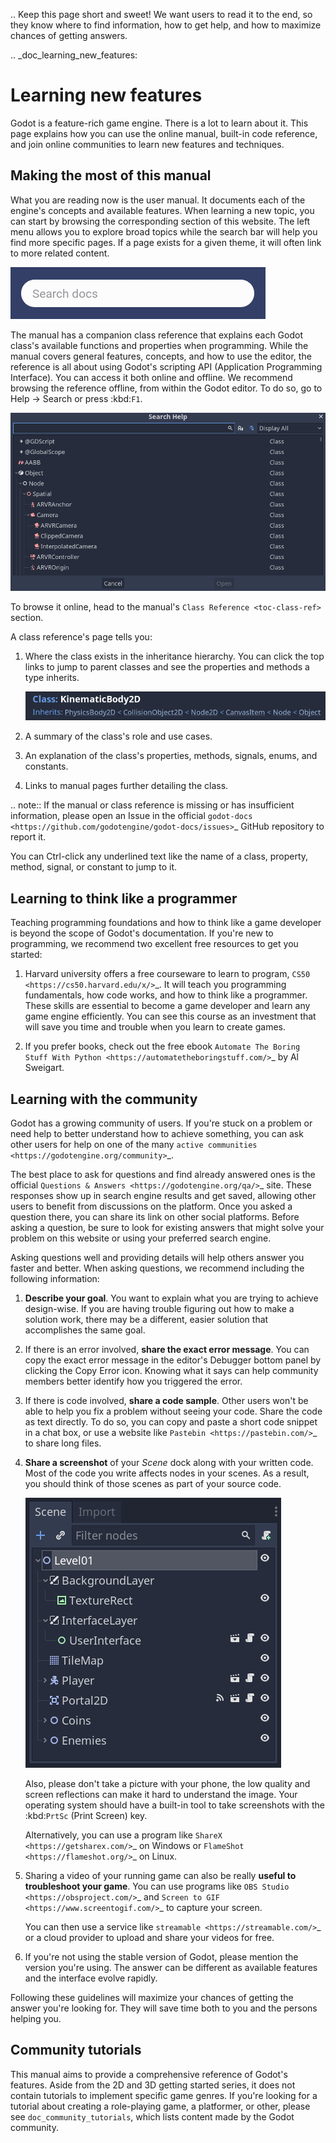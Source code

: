 .. Keep this page short and sweet! We want users to read it to the end, so they
   know where to find information, how to get help, and how to maximize chances
   of getting answers.

.. _doc_learning_new_features:

Learning new features
=====================

Godot is a feature-rich game engine. There is a lot to learn about it. This page
explains how you can use the online manual, built-in code reference, and join
online communities to learn new features and techniques.

Making the most of this manual
------------------------------

What you are reading now is the user manual. It documents each of the engine's
concepts and available features. When learning a new topic, you can start by
browsing the corresponding section of this website. The left menu allows you to
explore broad topics while the search bar will help you find more specific
pages. If a page exists for a given theme, it will often link to more related
content.

![](img/manual_search.png)

The manual has a companion class reference that explains each Godot class's
available functions and properties when programming. While the manual covers
general features, concepts, and how to use the editor, the reference is all
about using Godot's scripting API (Application Programming Interface). You can
access it both online and offline. We recommend browsing the reference offline,
from within the Godot editor. To do so, go to Help -> Search or press
:kbd:`F1`.

![](img/manual_class_reference_search.png)

To browse it online, head to the manual's `Class Reference <toc-class-ref>`
section.

A class reference's page tells you:

1. Where the class exists in the inheritance hierarchy. You can click the top
   links to jump to parent classes and see the properties and methods a type
   inherits.

   ![](img/manual_class_reference_inheritance.png)

2. A summary of the class's role and use cases.

3. An explanation of the class's properties, methods, signals, enums, and
   constants.

4. Links to manual pages further detailing the class.

.. note:: If the manual or class reference is missing or has insufficient
          information, please open an Issue in the official `godot-docs
          <https://github.com/godotengine/godot-docs/issues>`_ GitHub repository
          to report it.

You can Ctrl-click any underlined text like the name of a class, property,
method, signal, or constant to jump to it.

Learning to think like a programmer
-----------------------------------

Teaching programming foundations and how to think like a game developer is
beyond the scope of Godot's documentation. If you're new to programming, we
recommend two excellent free resources to get you started:

1. Harvard university offers a free courseware to learn to program, `CS50
   <https://cs50.harvard.edu/x/>`_. It will teach you programming
   fundamentals, how code works, and how to think like a programmer. These
   skills are essential to become a game developer and learn any game engine
   efficiently. You can see this course as an investment that will save you time
   and trouble when you learn to create games.

2. If you prefer books, check out the free ebook `Automate The Boring Stuff With
   Python <https://automatetheboringstuff.com/>`_ by Al Sweigart.

Learning with the community
---------------------------

Godot has a growing community of users. If you're stuck on a problem or need
help to better understand how to achieve something, you can ask other users for
help on one of the many `active
communities <https://godotengine.org/community>`_.

The best place to ask for questions and find already answered ones is the
official `Questions & Answers <https://godotengine.org/qa/>`_ site. These
responses show up in search engine results and get saved, allowing other users
to benefit from discussions on the platform. Once you asked a question there,
you can share its link on other social platforms. Before asking a question, be
sure to look for existing answers that might solve your problem on this website
or using your preferred search engine.

Asking questions well and providing details will help others answer you faster
and better. When asking questions, we recommend including the following
information:

1. **Describe your goal**. You want to explain what you are trying to achieve
   design-wise. If you are having trouble figuring out how to make a solution
   work, there may be a different, easier solution that accomplishes the same
   goal.

2. If there is an error involved, **share the exact error message**. You
   can copy the exact error message in the editor's Debugger bottom panel by
   clicking the Copy Error icon. Knowing what it says can help community members
   better identify how you triggered the error.

3. If there is code involved, **share a code sample**. Other users won't be able
   to help you fix a problem without seeing your code. Share the code as text
   directly. To do so, you can copy and paste a short code snippet in a chat
   box, or use a website like `Pastebin <https://pastebin.com/>`_ to share long
   files.

4. **Share a screenshot** of your *Scene* dock along with your written code. Most of
   the code you write affects nodes in your scenes. As a result, you should
   think of those scenes as part of your source code.

   ![](img/key_concepts_scene_tree.png)

   Also, please don't take a picture with your phone, the low quality and screen
   reflections can make it hard to understand the image. Your operating system
   should have a built-in tool to take screenshots with the :kbd:`PrtSc` (Print
   Screen) key.

   Alternatively, you can use a program like `ShareX <https://getsharex.com/>`_
   on Windows or `FlameShot <https://flameshot.org/>`_ on Linux.

5. Sharing a video of your running game can also be really **useful to
   troubleshoot your game**. You can use programs like `OBS Studio
   <https://obsproject.com/>`_ and `Screen to GIF
   <https://www.screentogif.com/>`_ to capture your screen.

   You can then use a service like `streamable <https://streamable.com/>`_ or a
   cloud provider to upload and share your videos for free.

6. If you're not using the stable version of Godot, please mention the version
   you're using. The answer can be different as available features and the
   interface evolve rapidly.

Following these guidelines will maximize your chances of getting the answer
you're looking for. They will save time both to you and the persons helping you.

Community tutorials
-------------------

This manual aims to provide a comprehensive reference of Godot's features. Aside
from the 2D and 3D getting started series, it does not contain tutorials to
implement specific game genres. If you're looking for a tutorial about creating
a role-playing game, a platformer, or other, please see
`doc_community_tutorials`, which lists content made by the Godot community.
